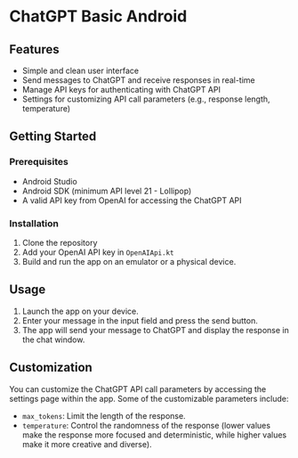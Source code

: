 # ChatGPT Basic Android
## Features

- Simple and clean user interface
- Send messages to ChatGPT and receive responses in real-time
- Manage API keys for authenticating with ChatGPT API
- Settings for customizing API call parameters (e.g., response length, temperature)

## Getting Started

### Prerequisites

- Android Studio
- Android SDK (minimum API level 21 - Lollipop)
- A valid API key from OpenAI for accessing the ChatGPT API

### Installation

1. Clone the repository
2. Add your OpenAI API key in `OpenAIApi.kt`
3. Build and run the app on an emulator or a physical device.

## Usage

1. Launch the app on your device.
2. Enter your message in the input field and press the send button.
3. The app will send your message to ChatGPT and display the response in the chat window.

## Customization

You can customize the ChatGPT API call parameters by accessing the settings page within the app. Some of the customizable parameters include:

- `max_tokens`: Limit the length of the response.
- `temperature`: Control the randomness of the response (lower values make the response more focused and deterministic, while higher values make it more creative and diverse).


